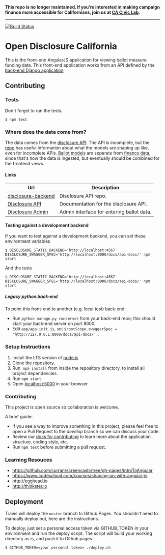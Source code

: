 **This repo is no longer maintained. If you’re interested in making campaign finance more accessible for Californians, join us at [CA Civic Lab](https://github.com/caciviclab/odca-jekyll).**

---

[![Build Status](https://travis-ci.org/caciviclab/disclosure-frontend.svg)](https://travis-ci.org/caciviclab/disclosure-frontend)

# Open Disclosure California

This is the front-end AngularJS application for viewing ballot measure funding data. This front-end application works from an API defined by the [back-end Django application](https://github.com/caciviclab/disclosure-backend)


## Contributing

### Tests

Don't forget to run the tests.

    $ npm test


### Where does the data come from?

The data comes from the [disclosure API][disclosure-api]. The
API is incomplete, but the
[repo][disclosure-backend] has useful information
about what the models are shaping up like, even for incomplete APIs. [Ballot models](https://github.com/caciviclab/disclosure-backend/blob/master/ballot/models.py)
are separate from [finance data](https://github.com/caciviclab/disclosure-backend/blob/master/netfile/models.py),
since that's how the data is ingested, but eventually should be combined for the
frontend views.


#### Links

Url                                      | Description
---                                      | -----------
[disclosure-backend][disclosure-backend] | Disclosure API repo.
[Disclosure API][disclosure-api]         | Documentation for the disclosure API.
[Disclosure Admin][disclosure-admin]     | Admin interface for entering ballot data.

[disclosure-backend]: https://github.com/caciviclab/disclosure-backend
[disclosure-api]: http://admin.caciviclab.org/docs/
[disclosure-admin]: http://admin.caciviclab.org/admin/

#### Testing against a development backend

If you want to test against a development backend, you can set these environment
variables

    $ DISCLOSURE_STATIC_BACKEND='http://localhost:4567' DISCLOSURE_SWAGGER_SPEC='http://localhost:8000/docs/api-docs/' npm start

And the tests

    $ DISCLOSURE_STATIC_BACKEND='http://localhost:4567' DISCLOSURE_SWAGGER_SPEC='http://localhost:8000/docs/api-docs/' npm start


##### Legacy python back-end

To point this front-end to another (e.g. local test) back-end:
* Run `python manage.py runserver` from your back-end repo; this should start your back-end server on port 8000.
* Edit `app/app-init.js`, set `$rootScope.swaggerSpec = 'http://127.0.0.1:8000/docs/api-docs/';`.


### Setup Instructions

1. Install the LTS version of [node.js](https://nodejs.org/en/)
1. Clone the repository.
1. Run: ```npm install``` from inside the repository directory, to install all project dependencies.
1. Run ```npm start```
1. Open [localhost:5000](http://localhost:5000) in your browser


### Contributing
This project is open source so collaboration is welcome.

A brief guide:
* If you see a way to improve something in this project, please feel free to open a Pull Request to the *develop* branch so we can discuss your code.
* Review our [docs for contributing](Contributing.md) to learn more about the application structure, coding style, etc.
* Run `npm test` before submitting a pull request.


### Learning Resouces
- https://github.com/curran/screencasts/tree/gh-pages/introToAngular
- https://www.codeschool.com/courses/shaping-up-with-angular-js
- http://egghead.io
- http://thinkster.io


## Deployment

Travis will deploy the `master` branch to Github Pages. You shouldn't need to manually deploy
but, here are the instructions.

To deploy, just set a personal access token via GITHUB_TOKEN in your environment
and run the deploy script. The script will build your working directory as is,
and push it to Github pages.

    $ GITHUB_TOKEN=<your personal token> ./deploy.sh
